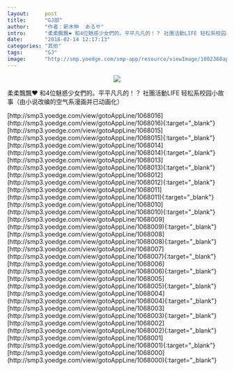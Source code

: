 ```yaml
---
layout:     post
title:      "GJ部"
author:     "作者：新木伸  あるや"
intro:      "柔柔飄飄❤ 和4位魅惑少女們的。平平凡凡的！？ 社團活動LIFE 轻松系校园小故事（由小说改编的空气系漫画并已动画化）"
date:       "2018-02-14 12:17:13"
categories: "其他"
tags:       "GJ"
image:      "http://smp.yoedge.com/smp-app/resource/viewImage/1002368appline.png"
---
```

<div style="text-align: center">
<p><img src="http://smp.yoedge.com/smp-app/resource/viewImage/1002368appline.png"/></p>
</div>
<p class="post-meta">
<span>柔柔飄飄❤ 和4位魅惑少女們的。平平凡凡的！？ 社團活動LIFE 轻松系校园小故事（由小说改编的空气系漫画并已动画化）</span>
</p>
[http://smp3.yoedge.com/view/gotoAppLine/1068016](http://smp3.yoedge.com/view/gotoAppLine/1068016){:target="_blank"}
[http://smp3.yoedge.com/view/gotoAppLine/1068015](http://smp3.yoedge.com/view/gotoAppLine/1068015){:target="_blank"}
[http://smp3.yoedge.com/view/gotoAppLine/1068014](http://smp3.yoedge.com/view/gotoAppLine/1068014){:target="_blank"}
[http://smp3.yoedge.com/view/gotoAppLine/1068013](http://smp3.yoedge.com/view/gotoAppLine/1068013){:target="_blank"}
[http://smp3.yoedge.com/view/gotoAppLine/1068012](http://smp3.yoedge.com/view/gotoAppLine/1068012){:target="_blank"}
[http://smp3.yoedge.com/view/gotoAppLine/1068011](http://smp3.yoedge.com/view/gotoAppLine/1068011){:target="_blank"}
[http://smp3.yoedge.com/view/gotoAppLine/1068010](http://smp3.yoedge.com/view/gotoAppLine/1068010){:target="_blank"}
[http://smp3.yoedge.com/view/gotoAppLine/1068009](http://smp3.yoedge.com/view/gotoAppLine/1068009){:target="_blank"}
[http://smp3.yoedge.com/view/gotoAppLine/1068008](http://smp3.yoedge.com/view/gotoAppLine/1068008){:target="_blank"}
[http://smp3.yoedge.com/view/gotoAppLine/1068007](http://smp3.yoedge.com/view/gotoAppLine/1068007){:target="_blank"}
[http://smp3.yoedge.com/view/gotoAppLine/1068006](http://smp3.yoedge.com/view/gotoAppLine/1068006){:target="_blank"}
[http://smp3.yoedge.com/view/gotoAppLine/1068005](http://smp3.yoedge.com/view/gotoAppLine/1068005){:target="_blank"}
[http://smp3.yoedge.com/view/gotoAppLine/1068004](http://smp3.yoedge.com/view/gotoAppLine/1068004){:target="_blank"}
[http://smp3.yoedge.com/view/gotoAppLine/1068003](http://smp3.yoedge.com/view/gotoAppLine/1068003){:target="_blank"}
[http://smp3.yoedge.com/view/gotoAppLine/1068002](http://smp3.yoedge.com/view/gotoAppLine/1068002){:target="_blank"}
[http://smp3.yoedge.com/view/gotoAppLine/1068001](http://smp3.yoedge.com/view/gotoAppLine/1068001){:target="_blank"}
[http://smp3.yoedge.com/view/gotoAppLine/1068000](http://smp3.yoedge.com/view/gotoAppLine/1068000){:target="_blank"}


